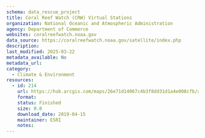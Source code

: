 ```yaml
---
schema: data_rescue_project 
title: Coral Reef Watch (CRW) Virtual Stations
organization: National Oceanic and Atmospheric Administration
agency: Department of Commerce
websites: coralreefwatch.noaa.gov
data_source: https://coralreefwatch.noaa.gov/satellite/index.php
description: 
last_modified: 2025-03-22
metadata_available: No
metadata_url: 
category:
  - Climate & Environment 
resources:
  - id: 214
    url: https://hub.arcgis.com/maps/26e71d14067c4b3f8dd31d1a4e008cfb/about
    format: 
    status: Finished
    size: 0.0
    download_date: 2019-04-15
    maintainer: ESRI
    notes: 
---
```

